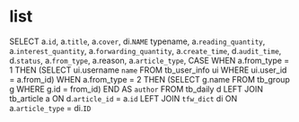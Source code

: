 list
====
SELECT 
 a.`id`,
 a.`title`,
 a.`cover`,
 di.`NAME` typename,
 a.`reading_quantity`,
 a.`interest_quantity`,
 a.`forwarding_quantity`,
 a.`create_time`,
 d.`audit_time`,
 d.`status`,
 a.`from_type`,
 a.reason,
 a.`article_type`,
 CASE
 WHEN  a.from_type = 1 THEN
 (SELECT ui.username `name` FROM tb_user_info ui WHERE ui.user_id = a.from_id)
 WHEN a.from_type = 2 THEN
 (SELECT g.name FROM tb_group g WHERE g.id = from_id)
 END AS `author`
FROM tb_daily d 
LEFT JOIN tb_article a
ON d.`article_id` = a.`id`
LEFT JOIN `tfw_dict` di
ON a.`article_type` = di.`ID`
